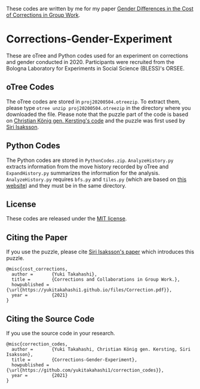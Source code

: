 These codes are written by me for my paper <a href="https://yukitakahashi1.github.io/files/Correction.pdf" target="_blank">Gender Differences in the Cost of Corrections in Group Work</a>.

# Corrections-Gender-Experiment
These are oTree and Python codes used for an experiment on corrections and gender conducted in 2020. Participants were recruited from the Bologna Laboratory for Experiments in Social Science (BLESS)'s ORSEE.

## oTree Codes
The oTree codes are stored in ```proj20200504.otreezip```. To extract them, please type ```otree unzip proj20200504.otreezip``` in the directory where you downloaded the file. Please note that the puzzle part of the code is based on [Christian König gen. Kersting's code](https://github.com/chkgk/otree_slider_puzzle) and the puzzle was first used by [Siri Isaksson](https://github.com/siriisa/Econ-Puzzle-Experiment).

## Python Codes
The Python codes are stored in ```PythonCodes.zip```. ```AnalyzeHistory.py``` extracts information from the move history recorded by oTree and ```ExpandHistory.py``` summarizes the information for the analysis. ```AnalyzeHistory.py``` requires ```bfs.py``` and ```tiles.py``` (which are based on [this website](http://www.openbookproject.net/py4fun/tiles/tiles.html)) and they must be in the same directory. 

## License
These codes are released under the [MIT license](https://github.com/yukitakahashi1/correction_codes/blob/main/LICENSE).

## Citing the Paper
If you use the puzzle,  please cite [Siri Isaksson's paper](https://github.com/siriisa/Econ-Puzzle-Experiment) which introduces this puzzle.
```
@misc{cost_corrections,
  author =       {Yuki Takahashi},
  title =        {Corrections and Collaborations in Group Work.},
  howpublished = {\url{https://yukitakahashi1.github.io/files/Correction.pdf}},
  year =         {2021}
}
```

## Citing the Source Code
If you use the source code in your research.
```
@misc{correction_codes,
  author =       {Yuki Takahashi, Christian König gen. Kersting, Siri Isaksson},
  title =        {Corrections-Gender-Experiment},
  howpublished = {\url{https://github.com/yukitakahashi1/correction_codes}},
  year =         {2021}
}
```



